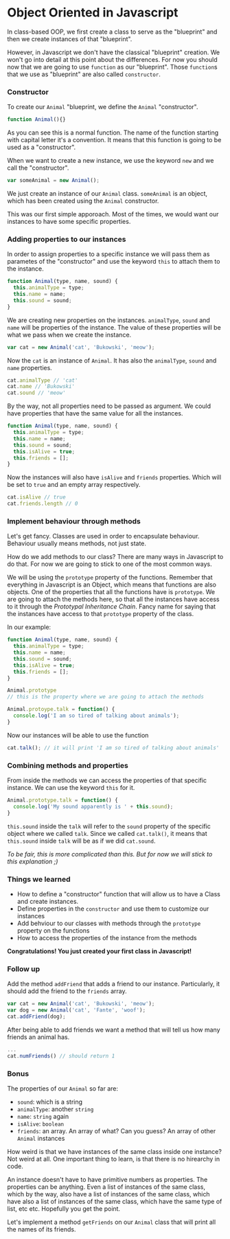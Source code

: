 # Object Oriented in Javascript

In class-based OOP, we first create a class to serve as the "blueprint" and then we create instances of that "blueprint".

However, in Javascript we don't have the classical "blueprint" creation. We won't go into detail at this point about the differences. For now you should now that we are going to use `function` as our "blueprint". Those `function`s that we use as "blueprint" are also called `constructor`.

### Constructor

To create our `Animal` "blueprint, we define the `Animal` "constructor".

```javascript
function Animal(){}
```

As you can see this is a normal function. The name of the function starting with capital letter it's a convention. It means that this function is going to be used as a "constructor".

When we want to create a new instance, we use the keyword `new` and we call the "constructor".

```javascript
var someAnimal = new Animal();
```

We just create an instance of our `Animal` class. `someAnimal` is an object, which has been created using the `Animal` constructor.

This was our first simple apporoach. Most of the times, we would want our instances to have some specific properties.

### Adding properties to our instances

In order to assign properties to a specific instance we will pass them as parametes of the "constructor" and use the keyword `this` to attach them to the instance.

```javascript
function Animal(type, name, sound) {
  this.animalType = type;
  this.name = name;
  this.sound = sound;
}
```

We are creating new properties on the instances. `animalType`, `sound` and `name` will be properties of the instance. The value of these properties will be what we pass when we create the instance.

```javascript
var cat = new Animal('cat', 'Bukowski', 'meow');
```

Now the `cat` is an instance of `Animal`. It has also the `animalType`, `sound` and `name` properties.

```javascript
cat.animalType // 'cat'
cat.name // 'Bukowski'
cat.sound // 'meow'
```

By the way, not all properties need to be passed as argument. We could have properties that have the same value for all the instances.

```javascript
function Animal(type, name, sound) {
  this.animalType = type;
  this.name = name;
  this.sound = sound;
  this.isAlive = true;
  this.friends = [];
}
```

Now the instances will also have `isAlive` and `friends` properties. Which will be set to `true` and an empty array respectively.

```javascript
cat.isAlive // true
cat.friends.length // 0
```

### Implement behaviour through methods

Let's get fancy. Classes are used in order to encapsulate behaviour. Behaviour usually means methods, not just state.

How do we add methods to our class? There are many ways in Javascript to do that. For now we are going to stick to one of the most common ways.

We will be using the `prototype` property of the functions. Remember that everything in Javascript is an Object, which means that functions are also objects. One of the properties that all the functions have is `prototype`. We are going to attach the methods here, so that all the instances have access to it through the *Prototypal Inheritance Chain*. Fancy name for saying that the instances have access to that `prototype` property of the class.

In our example:

```javascript
function Animal(type, name, sound) {
  this.animalType = type;
  this.name = name;
  this.sound = sound;
  this.isAlive = true;
  this.friends = [];
}

Animal.prototype
// this is the property where we are going to attach the methods

Animal.protoype.talk = function() {
  console.log('I am so tired of talking about animals');
}
```

Now our instances will be able to use the function

```javascript
cat.talk(); // it will print 'I am so tired of talking about animals'
```

### Combining methods and properties

From inside the methods we can access the properties of that specific instance. We can use the keyword `this` for it.

```javascript
Animal.prototype.talk = function() {
  console.log('My sound apparently is ' + this.sound);
}
```

`this.sound` inside the `talk` will refer to the `sound` property of the specific object where we called `talk`. Since we called `cat.talk()`, it means that `this.sound` inside `talk` will be as if we did `cat.sound`.

*To be fair, this is more complicated than this. But for now we will stick to this explanation ;)*

### Things we learned

- How to define a "constructor" function that will allow us to have a Class and create instances.
- Define properties in the `constructor` and use them to customize our instances
- Add behviour to our classes with methods through the `prototype` property on the functions
- How to access the properties of the instance from the methods

**Congratulations! You just created your first class in Javascript!**

### Follow up

Add the method `addFriend` that adds a friend to our instance. Particularly, it should add the friend to the `friends` array.

```javascript
var cat = new Animal('cat', 'Bukowski', 'meow');
var dog = new Animal('cat', 'Fante', 'woof');
cat.addFriend(dog);
```

After being able to add friends we want a method that will tell us how many friends an animal has.

```javascript
...
cat.numFriends() // should return 1
```

### Bonus

The properties of our `Animal` so far are:

- `sound`: which is a string
- `animalType`: another `string`
- `name`: `string` again
- `isAlive`: `boolean`
- `friends`: an array. An array of what? Can you guess? An array of other `Animal` instances

How weird is that we have instances of the same class inside one instance? Not weird at all. One important thing to learn, is that there is no hirearchy in code.

An instance doesn't have to have primitive numbers as properties. The properties can be anything. Even a list of instances of the same class, which by the way, also have a list of instances of the same class, which have also a list of instances of the same class, which have the same type of list, etc etc. Hopefully you get the point.

Let's implement a method `getFriends` on our `Animal` class that will print all the names of its friends.
